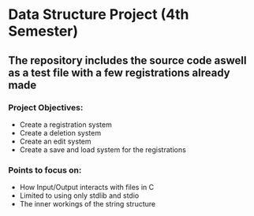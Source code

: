 # Data Structure Project (4th Semester)

## The repository includes the source code aswell as a test file with a few registrations already made

### Project Objectives: 
- Create a registration system
- Create a deletion system
- Create an edit system
- Create a save and load system for the registrations

### Points to focus on: 
- How Input/Output interacts with files in C
- Limited to using only stdlib and stdio
- The inner workings of the string structure
